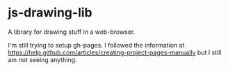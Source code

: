 js-drawing-lib
==============

A library for drawing stuff in a web-browser.

I'm still trying to setup gh-pages. I followed the information at
https://help.github.com/articles/creating-project-pages-manually
but I still am not seeing anything.